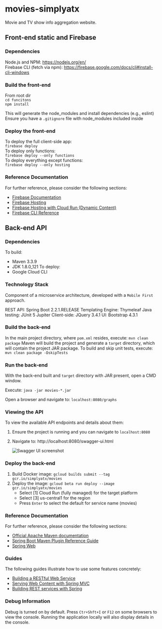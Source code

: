# movies-simplyatx
Movie and TV show info aggregation website.

## Front-end static and Firebase

### Dependencies
Node.js and NPM:
https://nodejs.org/en/   
Firebase CLI (fetch via npm):
https://firebase.google.com/docs/cli#install-cli-windows
    
### Build the front-end
From root dir    
`cd funcitons`    
`npm install`

This will generate the node_modules and install dependencies (e.g., eslint)
Ensure you have a `.gitignore` file with node_modules included inside

### Deploy the front-end
To deploy the full client-side app:    
`firebase deploy`   
To deploy only functions:    
`firebase deploy --only functions`    
To deploy everything except functions:    
`firebase deploy --only hosting`    

### Reference Documentation
For further reference, please consider the following sections:

* [Firebase Documentation](https://firebase.google.com/docs)
* [Firebase Hosting](https://firebase.google.com/docs/hosting)
* [Firebase Hosting with Cloud Run (Dynamic Content)](https://firebase.google.com/docs/hosting)
* [Firebase CLI Reference](https://firebase.google.com/docs/cli/)

## Back-end API

### Dependencies
To build:
- Maven 3.3.9
- JDK 1.8.0_121
To deploy: 
- Google Cloud CLI

### Technology Stack
Component of a microservice architecture, developed with a `Mobile First` approach. 

REST API: Spring Boot 2.2.1.RELEASE
Templating Engine: Thymeleaf
Java testing: JUnit 5 Jupiter
Client-side: JQuery 3.4.1
UI: Bootstrap 4.3.1 

### Build the back-end
In the main project directory, where `pom.xml` resides, execute:
`mvn clean package`
Maven will build the project and generate a `target` directory, which will contain the project JAR package.
To build and skip unit tests, execute:
`mvn clean package -DskipTests`

### Run the back-end

With the back-end built and `target` directory with JAR present, open a CMD window. 
 
Execute: `java -jar movies-*.jar`

Open a browser and navigate to:
`localhost:8080/graphs`

### Viewing the API
To view the available API endpoints and details about them:
1. Ensure the project is running and you can navigate to `localhost:8080`
2. Navigate to: 
http://localhost:8080/swagger-ui.html

    ![Swagger UI screenshot](https://i.imgur.com/yEwxkYc.png)

### Deploy the back-end

1. Build Docker image:
`gcloud builds submit --tag gcr.io/simplyatx/movies`
2. Deploy the image:
`gcloud beta run deploy --image gcr.io/simplyatx/movies`
    - Select [1] Cloud Run (fully managed) for the target platform
    - Select [3] us-central1 for the region
    - Press `Enter` to select the default for service name (movies)

### Reference Documentation
For further reference, please consider the following sections:

* [Official Apache Maven documentation](https://maven.apache.org/guides/index.html)
* [Spring Boot Maven Plugin Reference Guide](https://docs.spring.io/spring-boot/docs/2.2.1.RELEASE/maven-plugin/)
* [Spring Web](https://docs.spring.io/spring-boot/docs/2.2.1.RELEASE/reference/htmlsingle/#boot-features-developing-web-applications)

### Guides
The following guides illustrate how to use some features concretely:

* [Building a RESTful Web Service](https://spring.io/guides/gs/rest-service/)
* [Serving Web Content with Spring MVC](https://spring.io/guides/gs/serving-web-content/)
* [Building REST services with Spring](https://spring.io/guides/tutorials/bookmarks/)

### Debug Information
Debug is turned on by default. Press `Ctr+Shft+I` or `F12` on some browsers to view the console.
Running the application locally will also display details in the console. 